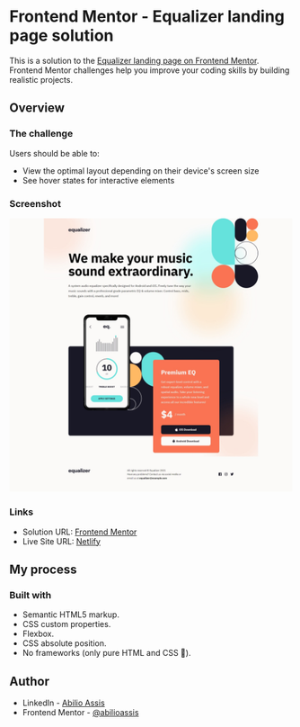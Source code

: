 # Frontend Mentor - Equalizer landing page solution

This is a solution to the [Equalizer landing page on Frontend Mentor](https://www.frontendmentor.io/challenges/equalizer-landing-page-7VJ4gp3DE/hub). Frontend Mentor challenges help you improve your coding skills by building realistic projects.

## Overview

### The challenge

Users should be able to:

- View the optimal layout depending on their device's screen size
- See hover states for interactive elements

### Screenshot

![](img/screenshot.jpeg)

### Links

- Solution URL: [Frontend Mentor]()
- Live Site URL: [Netlify](https://zesty-rugelach-540f10.netlify.app/)

## My process

### Built with

- Semantic HTML5 markup.
- CSS custom properties.
- Flexbox.
- CSS absolute position.
- No frameworks (only pure HTML and CSS 🏅).

## Author

- LinkedIn - [Abilio Assis](https://www.linkedin.com/in/abilio-assis/)
- Frontend Mentor - [@abilioassis](https://www.frontendmentor.io/profile/abilioassis)
